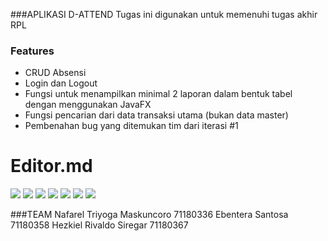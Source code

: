 ###APLIKASI D-ATTEND
Tugas ini digunakan untuk memenuhi tugas akhir RPL

### Features
- CRUD  Absensi  
- Login dan Logout 
- Fungsi untuk menampilkan minimal 2 laporan dalam bentuk tabel dengan menggunakan JavaFX
- Fungsi pencarian dari data transaksi utama (bukan data master)
- Pembenahan bug yang ditemukan tim dari iterasi #1

# Editor.md

![](https://cwiki.apache.org/confluence/download/attachments/67635710/Logo-NetBeans-160401-03.jpg?version=1&modificationDate=1482352437000&api=v2)
![](https://img.shields.io/github/stars/pandao/editor.md.svg) ![](https://img.shields.io/github/forks/pandao/editor.md.svg) ![](https://img.shields.io/github/tag/pandao/editor.md.svg) ![](https://img.shields.io/github/release/pandao/editor.md.svg) ![](https://img.shields.io/github/issues/pandao/editor.md.svg) ![](https://img.shields.io/bower/v/editor.md.svg)


###TEAM
	Nafarel Triyoga Maskuncoro 71180336
	Ebentera Santosa 71180358
	Hezkiel Rivaldo Siregar 71180367
